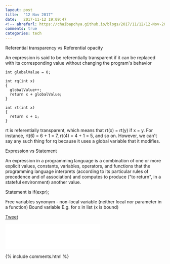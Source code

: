 ```yaml
---
layout: post
title:  "12 Nov 2017"
date:   2017-11-12 19:09:47
<!-- ahrefurl: https://chaibapchya.github.io/blogs/2017/11/12/12-Nov-2017.html -->
comments: true
categories: tech
---
```


Referential transparency vs Referential opacity

 An expression is said to be referentially transparent if it can be replaced with its corresponding value without changing the program's behavior
 
 ```
 int globalValue = 0;

 int rq(int x)
 {
   globalValue++;
   return x + globalValue;
 }

 int rt(int x)
 {
   return x + 1;
 }
 ```
rt is referentially transparent, which means that rt(x) = rt(y) if x = y. For instance, rt(6) = 6 + 1 = 7, rt(4) = 4 + 1 = 5, and so on. However, we can't say any such thing for rq because it uses a global variable that it modifies.

Expression vs Statement

An expression in a programming language is a combination of one or more explicit values, constants, variables, operators, and functions that the programming language interprets (according to its particular rules of precedence and of association) and computes to produce ("to return", in a stateful environment) another value.

Statement is if(expr);

Free variables synonym - non-local variable (neither local nor parameter in a function)
Bound variable E.g. for x in list (x is bound)



<div class="g-plus" data-action="share" data-href="https://chaibapchya.github.io/blogs/tech/2017/11/12/2017-11-12.html"></div>

<a href="https://twitter.com/share" class="twitter-share-button" data-url="https://chaibapchya.github.io/blogs/tech/2017/11/12/2017-11-12.html" data-via="chaibapchya" data-size="large" data-hashtags="TheConquestOfWhy">Tweet</a>
<script>!function(d,s,id){var js,fjs=d.getElementsByTagName(s)[0],p=/^http:/.test(d.location)?'http':'https';if(!d.getElementById(id)){js=d.createElement(s);js.id=id;js.src=p+'://platform.twitter.com/widgets.js';fjs.parentNode.insertBefore(js,fjs);}}(document, 'script', 'twitter-wjs');</script>

<iframe src="//www.facebook.com/plugins/like.php?href=https%3A//chaibapchya.github.io/blogs/tech/2017/11/12/2017-11-12.html&amp;width&amp;layout=standard&amp;action=like&amp;show_faces=true&amp;share=true&amp;height=80&amp;appId=2079840108912058" scrolling="no" frameborder="0" style="border:none; overflow:hidden; height:80px;" allowTransparency="true"></iframe>

[firebug]: https://addons.mozilla.org/en-US/firefox/addon/firebug/
[chrome-dev-tools]: https://developer.chrome.com/devtools


{% include comments.html %}
